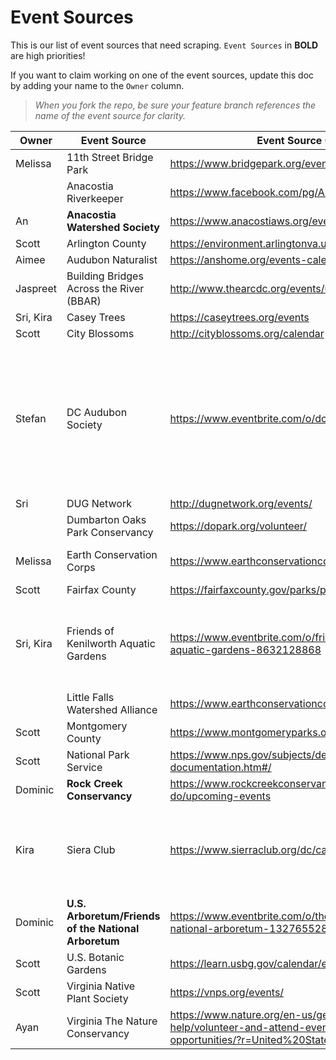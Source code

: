 # Event Sources
This is our list of event sources that need scraping. `Event Sources` in **BOLD** are high priorities!

If you want to claim working on one of the event sources, update this doc by adding your name to the `Owner` column. 

> *When you fork the repo, be sure your feature branch references the name of the event source for clarity.*


|Owner|Event Source|Event Source Calendar|Scrapable|Notes|Done?|
|--- |--- |--- |--- |--- |--- |
|Melissa|11th Street Bridge Park|https://www.bridgepark.org/events/calendar|Y|||
||Anacostia Riverkeeper|https://www.facebook.com/pg/AnacostiaRiverkeeper/events|||
|An|**Anacostia Watershed Society**|https://www.anacostiaws.org/events-calendar.html|||
|Scott|Arlington County|https://environment.arlingtonva.us/events/|Y||Y|
|Aimee|Audubon Naturalist|https://anshome.org/events-calendar/|Y||Y|
|Jaspreet|Building Bridges Across the River (BBAR)|http://www.thearcdc.org/events/upcoming||||
|Sri, Kira|Casey Trees|https://caseytrees.org/events|Y||Y|
|Scott|City Blossoms|http://cityblossoms.org/calendar|There's an API||Y|
|Stefan|DC Audubon Society|https://www.eventbrite.com/o/dc-audubon-10726377705||Events are listed on the right side of the main site. They appear to use Eventbrite for their events.|WIP|
|Sri|DUG Network|http://dugnetwork.org/events/|Y||Y|
||Dumbarton Oaks Park Conservancy|https://dopark.org/volunteer/||||
|Melissa|Earth Conservation Corps|https://www.earthconservationcorps.org/events-1||No Upcoming Events||
|Scott|Fairfax County|https://fairfaxcounty.gov/parks/park-events-calendar|Y||Y|
|Sri, Kira|Friends of Kenilworth Aquatic Gardens|https://www.eventbrite.com/o/friends-of-kenilworth-aquatic-gardens-8632128868||They appear to use Evenbrite as their events page.|WIP|
||Little Falls Watershed Alliance|https://www.earthconservationcorps.org/events-1|https://www.lfwa.org/events|||
|Scott|Montgomery County|https://www.montgomeryparks.org/calendar/|Y||Y|
|Scott|National Park Service|https://www.nps.gov/subjects/developer/api-documentation.htm#/|Y||Y|
|Dominic|**Rock Creek Conservancy**|https://www.rockcreekconservancy.org/what-we-do/upcoming-events|||
|Kira|Siera Club|https://www.sierraclub.org/dc/calendar|Y|Use Chrome's network inspection to find the events API|Y|
|Dominic|**U.S. Arboretum/Friends of the National Arboretum**|https://www.eventbrite.com/o/the-friends-of-the-national-arboretum-13276552841|||WIP|
|Scott|U.S. Botanic Gardens|https://learn.usbg.gov/calendar/event|Y||WIP|
|Scott|Virginia Native Plant Society|https://vnps.org/events/|Y||Y|
|Ayan|Virginia The Nature Conservancy|https://www.nature.org/en-us/get-involved/how-to-help/volunteer-and-attend-events/find-local-events-and-opportunities/?r=United%20States&s=Virginia|There's an API you can hit|WIP||






